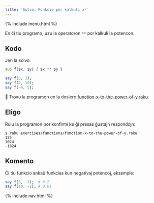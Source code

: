 ```yaml
---
title: 'Solvo: Funkcio por kalkuli xʸ'
---
```


{% include menu.html %}

En ĉi tiu programo, uzu la operatoron `**` por kalkuli la potencon.

## Kodo

Jen la solvo:

```raku
sub f($x, $y) { $x ** $y }

say f(5, 3);
say f(2, 10);
say f(-4, 5);
```

🦋 Trovu la programon en la dosiero [function-x-to-the-power-of-y.raku](https://github.com/ash/raku-course/blob/master/exercises/functions/function-x-to-the-power-of-y.raku).

## Eligo

Rulu la programon por konfirmi ke ĝi presas ĝustajn respondojn:

```console
$ raku exercises/functions/function-x-to-the-power-of-y.raku
125
1024
-1024
```

## Komento

Ĉi tiu funkcio ankaŭ funkcias kun negativaj potencoj, ekzemple:

```raku
say f(5, -1);  # 0.2
say f(10, -2); # 0.01
```

{% include nav.html %}